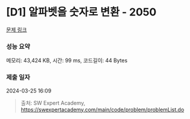 # [D1] 알파벳을 숫자로 변환 - 2050 

[문제 링크](https://swexpertacademy.com/main/code/problem/problemDetail.do?contestProbId=AV5QLGxKAzQDFAUq) 

### 성능 요약

메모리: 43,424 KB, 시간: 99 ms, 코드길이: 44 Bytes

### 제출 일자

2024-03-25 16:09



> 출처: SW Expert Academy, https://swexpertacademy.com/main/code/problem/problemList.do